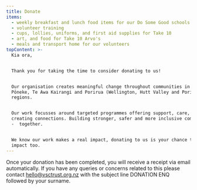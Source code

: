 ```yaml
---
title: Donate
items:
  - weekly breakfast and lunch food items for our Do Some Good schools
  - volunteer training
  - cups, lollies, uniforms, and first aid supplies for Take 10
  - art, and food for Take 10 Arvo's
  - meals and transport home for our volunteers
topContent: >-
  Kia ora,


  Thank you for taking the time to consider donating to us!


  Our organisation creates meaningful change throughout communities in the
  Pōneke, Te Awa Kairangi and Porirua (Wellington, Hutt Valley and Porirua)
  regions.


  Our work focusses around targeted programmes offering support, care, and
  creating connections. Building stronger, safer and more inclusive communities
  -  together.


  We know our work makes a real impact, donating to us is your chance to make an
  impact too.
---
```

Once your donation has been completed, you will receive a receipt via email automatically. If you have any queries or concerns related to this please contact [hello@vsctrust.org.nz](mailto:hello@vsctrust.org.nz?Subject=DONATION%20ENQ%20SURNAMEHERE) with the subject line DONATION ENQ followed by your surname.